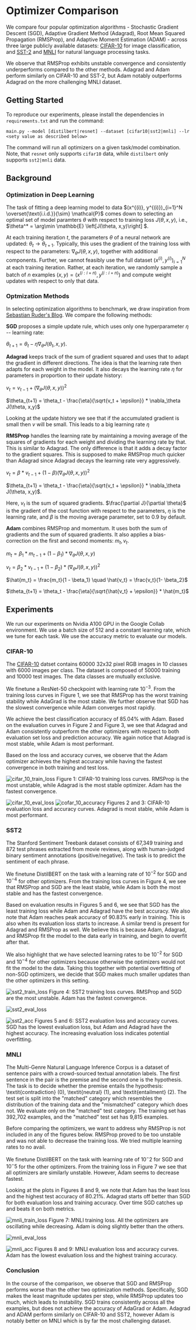 # Optimizer Comparison

We compare four popular optimization algorithms - Stochastic Gradient Descent (SGD), Adaptive Gradient Method (Adagrad), Root Mean Squared Propagation (RMSProp), and Adaptive Moment Estimation (ADAM) - across three large publicly available datasets: [CIFAR-10](https://pytorch.org/vision/stable/generated/torchvision.datasets.CIFAR10.html) for image classification, and [SST-2](https://pytorch.org/text/stable/datasets.html#sst2) and [MNLI](https://pytorch.org/text/stable/datasets.html#mnli) for natural language processing tasks. 

We observe that RMSProp exhibits unstable convergence and consistently underperforms compared to the other methods.  Adagrad and Adam perform similarly on CIFAR-10 and SST-2, but Adam notably outperforms Adagrad on the more challenging MNLI dataset.

## Getting Started
To reproduce our experiments, please install the dependencies in `requirements.txt` and run the command:

`main.py --model [distilbert|resnet] --dataset [cifar10|sst2|mnli] --lr <sety value as described below>`

The command will run all optimizers on a given task/model combination. Note, that `resnet` only supports `cifar10` data, while `distilbert` only supports `sst2|mnli` data.

## Background

### Optimization in Deep Learning
The task of fitting a deep learning model to data $(x^{(i)}, y^{(i)})_{i=1}^N \overset{\text{i.i.d.}}{\sim} \mathcal{P}$ comes down to selecting an optimal set of model paramters $\theta$ with respect to training loss $J(\theta, x,y)$, i.e., $\theta^* = \arg\min \mathbb{E} \left[J(\theta, x,y)\right]  $. 

At each training iteration $t$, the parameters $\theta$ of a neural network are updated: $\theta_t \to \theta_{t+1}$. Typically, this uses the gradient of the training loss with respect to the parameters: $\nabla_\theta J(\theta, x, y)$, together with additional components. Further, we cannot feasibly use the full dataset $(x^{(i)}, y^{(i)})_{i=1}^N$ at each training iteration. Rather, at each iteration, we randomly sample a batch of $n$ examples $(x,y) = (x^{(i:i+n)}, y^{(i:i+n)})$ and compute weight updates with respect to only that data.

### Optmization Methods
In selecting optimization algorithms to benchmark, we draw inspiration from [Sebastian Ruder's Blog](https://www.ruder.io/optimizing-gradient-descent/). We compare the following methods:

**SGD** proposes a simple update rule, which uses only one hyperparameter $\eta$ -- learning rate: 

$\theta_{t+1} = \theta_t - \eta \nabla_\theta J(\theta_t, x,y)$.

**Adagrad** keeps track of the sum of gradient squared and uses that to adapt the gradient in different directions. The idea is that the learning rate then adapts for each weight in the model. It also decays the learning rate $\eta$ for parameters in proportion to their update history:

$v_{t} = v_{t-1} + (\nabla_\theta J(\theta, x,y))^2$

$\theta_{t+1} = \theta_t - \frac{\eta}{\sqrt{v_t + \epsilon}} * \nabla_\theta J(\theta, x,y)$

Looking at the update history we see that if the accumulated gradient is small then $v$ will be small. This leads to a big learning rate $\eta$

**RMSProp** handles the learning rate by maintaining a moving average of the squares of gradients for each weight and dividing the learning rate by that. This is similar to Adagrad. The only difference is that it adds a decay factor to the gradient squares. This is supposed to make RMSProp much quicker than Adagrad since Adagrad decays the learning rate very aggressively.

$v_t = \beta * v_{t-1} + (1-\beta)(\nabla_\theta J(\theta, x,y))^2$

$\theta_{t+1} = \theta_t - \frac{\eta}{\sqrt{v_t + \epsilon}} * \nabla_\theta J(\theta, x,y)$.

Here, $v_t$ is the sum of squared gradients. $\frac{\partial J}{\partial \theta}$ is the gradient of the cost function with respect to the parameters, $\eta$ is the learning rate, and $\beta$ is the moving average parameter, set to $0.9$ by default.

**Adam** combines RMSProp and momentum. It uses both the sum of gradients and the sum of squared gradients. It also applies a bias-correction on the first and second moments: $m_t, v_t$.

$m_t = \beta_1 * m_{t-1} + (1-\beta_1)*\nabla_\theta J(\theta, x,y)$

$v_t = \beta_2 * v_{t-1} + (1-\beta_2) * (\nabla_\theta J(\theta, x,y))^2$

$\hat{m_t} = \frac{m_t}{1 - \beta_1} \quad \hat{v_t} = \frac{v_t}{1- \beta_2}$

$\theta_{t+1} = \theta_t - \frac{\eta}{\sqrt{\hat{v_t} + \epsilon}} * \hat{m_t}$

## Experiments
We run our experiments on Nvidia A100 GPU in the Google Collab environment. We use a batch size of 512 and a constant learning rate, which we tune for each task. We use the accuracy metric to evaluate our models.

### CIFAR-10
The [CIFAR-10](https://www.cs.toronto.edu/~kriz/cifar.html) datset contains $60000$ 32x32 pixel RGB images in 10 classes with $6000$ images per class. The dataset is composed of $50000$ training and $10000$ test images. The data classes are mutually exclusive.

We finetune a ResNet-50 checkpoint with learning rate $10^{-3}$. From the training loss curves in Figure 1, we see that RMSProp has the worst training stability while AdaGrad is the most stable. We further observe that SGD has the slowest convergence while Adam converges most rapidly.

We achieve the best classification accuracy of $85.04\%$ with Adam. Based on the evaluation curves in Figure 2 and Figure 3, we see that Adagrad and Adam consistently outperform the other optimizers with respect to both evaluation set loss and prediction accuracy. We again notice that Adagrad is most stable, while Adam is most performant.

Based on the loss and accuracy curves, we observe that the Adam optimizer achieves the highest accuracy while having the fastest convergence in both training and test loss.

![cifar_10_train_loss](https://github.com/kogolobo/optimizer_comparison/assets/44957968/0820d34b-2a9d-4c7a-99e5-cdf27967bd5b)
Figure 1: CIFAR-10 training loss curves. RMSProp is the most unstable, while Adagrad is the most stable optimizer. Adam has the fastest convergence.

![cifar_10_eval_loss](https://github.com/kogolobo/optimizer_comparison/assets/44957968/74203cd0-bc08-4c89-b3cf-36280bad6e86)
![cofar_10_accuracy](https://github.com/kogolobo/optimizer_comparison/assets/44957968/dedcb9dd-fcfd-47c6-a0d1-c1f9a93f4e9e)
Figures 2 and 3: CIFAR-10 evaluation loss and accuracy curves. Adagrad is most stable, while Adam is most performant.


### SST2
The Stanford Sentiment Treebank dataset consists of 67,349 training and 872 test phrases extracted from movie reviews, along with human-judged binary sentiment annotations (positive/negative). The task is to predict the sentiment of each phrase.

We finetune DistilBERT on the task with a learning rate of $10^{-2}$ for SGD and $10^{-4}$ for other optimizers. From the training loss curves in Figure 4, we see that RMSProp and SGD are the least stable, while Adam is both the most stable and has the fastest convergence.

Based on evaluation results in Figures 5 and 6, we see that SGD has the least training loss while Adam and Adagrad have the best accuracy. We also note that Adam reaches peak accuracy of $90.83\%$ early in training. This is also when its evaluation loss starts to increase. A similar trend is present for Adagrad and RMSProp as well. We believe this is because Adam, Adagrad, and RMSProp fit the model to the data early in training, and begin to overfit after that. 
 
We also highlight that we have selected learning rates to be $10^{-2}$ for SGD and $10^{-4}$ for other optimizers because otherwise the optimizers would not fit the model to the data. Taking this together with potential overfitting of non-SGD optimizers, we decide that SGD makes much smaller updates than the other optimizers in this setting.

![sst2_train_loss](https://github.com/kogolobo/optimizer_comparison/assets/44957968/50896a5d-db1a-425c-8d10-ca8abf7b94a3)
Figure 4: SST2 training loss curves. RMSProp and SGD are the most unstable. Adam has the fastest convergence.
 
![sst2_eval_loss](https://github.com/kogolobo/optimizer_comparison/assets/44957968/a57d13eb-9d2c-4fae-ba55-01e874ecd161)

![sst2_acc](https://github.com/kogolobo/optimizer_comparison/assets/44957968/91b8683e-6909-42d1-a58f-fa5b6f77bbe8)
Figures 5 and 6: SST2 evaluation loss and accuracy curves. SGD has the lowest evaluation loss, but Adam and Adagrad have the highest accuracy. The increasing evaluation loss indicates potential overfitting.

### MNLI
The Multi-Genre Natural Language Inference Corpus is a dataset of sentence pairs with a crowd-sourced textual annotation labels. The first sentence in the pair is the premise and the second one is the hypothesis. The task is to decide whether the premise entails the hypothesis: \textit{contradiction} (0), \textit{neutral} (1), and \textit{entailment} (2). The test set is split into the "matched" category which resembles the distribution of the training data and the "mismatched" category which does not. We evaluate only on the "matched" test category. The training set has 392,702 examples, and the "matched" test set has 9,815 examples.

Before comparing the optimizers, we want to address why RMSProp is not included in any of the figures below. RMSProp proved to be too unstable and was not able to decrease the training loss. We tried multiple learning rates to no avail.

We finetune DistilBERT on the task with learning rate of $10^-2$ for SGD and $10^-5$ for the other optimizers. From the training loss in Figure 7 we see that all optimizers are similarly unstable. However, Adam seems to decrease fastest.

Looking at the plots in Figures 8 and 9, we note that Adam has the least loss and the highest test accuracy of $80.21\%$. Adagrad starts off better than SGD for both evaluation loss and training accuracy. Over time SGD catches up and beats it on both metrics.

![mnli_train_loss](https://github.com/kogolobo/optimizer_comparison/assets/44957968/677681aa-4533-419c-ae16-8eafe410eb0c)
Figure 7: MNLI training loss. All the optimizers are oscillating while decreasing. Adam is doing slightly better than the others.

![mnli_eval_loss](https://github.com/kogolobo/optimizer_comparison/assets/44957968/78c6a54a-0203-4018-bcc3-13d2bf52f78e)

![mnli_acc](https://github.com/kogolobo/optimizer_comparison/assets/44957968/45cbb379-b8cd-4112-a37a-fade36faab1c)
Figures 8 and 9: MNLI evaluation loss and accuracy curves. Adam has the lowest evaluation loss and the highest training accuracy.

### Conclusion
In the course of the comparison, we observe that SGD and RMSProp performs worse than the other two optimization methods. Specifically, SGD makes the least magnitude updates per step, while RMSProp updates too much, which leads to instability. SGD trains consistently across all the examples, but does not achieve the accuracy of AdaGrad or Adam. Adagrad and ADAM perform similarly on CIFAR-10 and SST2, however Adam is notably better on MNLI which is by far the most challenging dataset.
